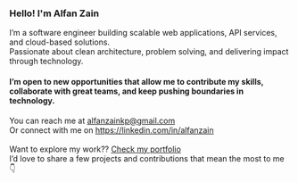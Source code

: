 ### Hello! I'm Alfan Zain

I’m a software engineer building scalable web applications, API services, and cloud-based solutions. <br/> Passionate about clean architecture, problem solving, and delivering impact through technology.

<h4>I’m open to new opportunities that allow me to contribute my skills, collaborate with great teams, and keep pushing boundaries in technology.</h4>

You can reach me at alfanzainkp@gmail.com<br/>
Or connect with me on https://linkedin.com/in/alfanzain
<br/>
<br/>
Want to explore my work?? [Check my portfolio](https://s.id/alfanzainportfolio)
<br/>
I’d love to share a few projects and contributions that mean the most to me 👇
